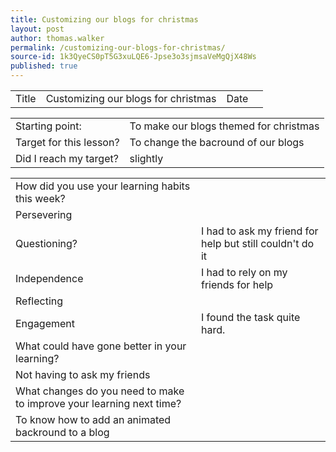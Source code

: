 ```yaml
---
title: Customizing our blogs for christmas
layout: post
author: thomas.walker
permalink: /customizing-our-blogs-for-christmas/
source-id: 1k3QyeCS0pT5G3xuLQE6-Jpse3o3sjmsaVeMgQjX48Ws
published: true
---
```

<table>
  <tr>
    <td>Title</td>
    <td>Customizing our blogs for christmas</td>
    <td>Date</td>
    <td></td>
  </tr>
</table>


<table>
  <tr>
    <td>Starting point:</td>
    <td>To make our blogs themed for christmas</td>
  </tr>
  <tr>
    <td>Target for this lesson?</td>
    <td>To change the bacround of our blogs</td>
  </tr>
  <tr>
    <td>Did I reach my target? </td>
    <td>slightly</td>
  </tr>
</table>


<table>
  <tr>
    <td>How did you use your learning habits this week?</td>
    <td></td>
  </tr>
  <tr>
    <td>Persevering</td>
    <td></td>
  </tr>
  <tr>
    <td>Questioning?</td>
    <td>I had to ask my friend for help but still couldn't do it</td>
  </tr>
  <tr>
    <td>Independence</td>
    <td>I had to rely on my friends for help</td>
  </tr>
  <tr>
    <td>Reflecting</td>
    <td></td>
  </tr>
  <tr>
    <td>Engagement</td>
    <td>I found the task quite hard.</td>
  </tr>
  <tr>
    <td>What could have gone better in your learning?</td>
    <td></td>
  </tr>
  <tr>
    <td>Not having to ask my friends</td>
    <td></td>
  </tr>
  <tr>
    <td>What changes do you need to make to improve your learning next time?</td>
    <td></td>
  </tr>
  <tr>
    <td>To know how to add an animated backround to a blog</td>
    <td></td>
  </tr>
</table>


